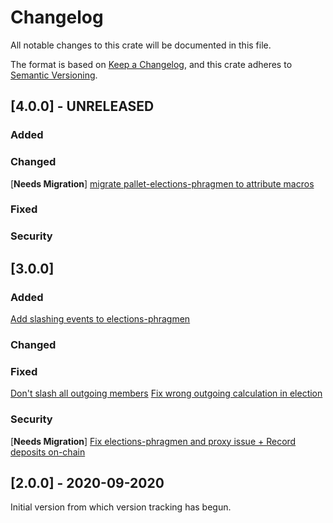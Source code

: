 # Changelog
All notable changes to this crate will be documented in this file.

The format is based on [Keep a Changelog](https://keepachangelog.com/en/1.0.0/),
and this crate adheres to [Semantic Versioning](https://semver.org/spec/v2.0.0.html).

## [4.0.0] - UNRELEASED

### Added

### Changed
\[**Needs Migration**\] [migrate pallet-elections-phragmen to attribute macros](https://github.com/axia-tech/axlib/pull/8044)

### Fixed

### Security

## [3.0.0]

### Added
[Add slashing events to elections-phragmen](https://github.com/axia-tech/axlib/pull/7543)

### Changed

### Fixed
[Don't slash all outgoing members](https://github.com/axia-tech/axlib/pull/7394)
[Fix wrong outgoing calculation in election](https://github.com/axia-tech/axlib/pull/7384)

### Security
\[**Needs Migration**\] [Fix elections-phragmen and proxy issue + Record deposits on-chain](https://github.com/axia-tech/axlib/pull/7040)

## [2.0.0] - 2020-09-2020

Initial version from which version tracking has begun.

